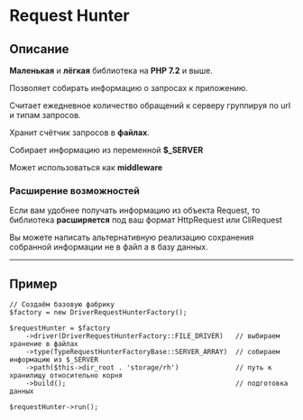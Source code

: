 # Request Hunter

## Описание

**Маленькая** и **лёгкая** библиотека на **PHP 7.2** и выше.

Позволяет собирать информацию о запросах к приложению.

Считает ежедневное количество обращений к серверу группируя по url и типам запросов.

Хранит счётчик запросов в **файлах**.

Собирает информацию из переменной **$_SERVER**

Может использоваться как **middleware**

### Расширение возможностей
Если вам удобнее получать информацию из объекта Request, то библиотека **расширяется** под ваш формат HttpRequest или CliRequest 

Вы можете написать альтернативную реализацию сохранения собранной информации не в файл а в базу данных.

____
## Пример 

    // Создаём базовую фабрику
    $factory = new DriverRequestHunterFactory();
    
    $requestHunter = $factory
        ->driver(DriverRequestHunterFactory::FILE_DRIVER)   // выбираем хранение в файлах
        ->type(TypeRequestHunterFactoryBase::SERVER_ARRAY)  // собираем информацию из $_SERVER
        ->path($this->dir_root . 'storage/rh')              // путь к хранилищу относительно корня
        ->build();                                          // подготовка данных
        
    $requestHunter->run();


